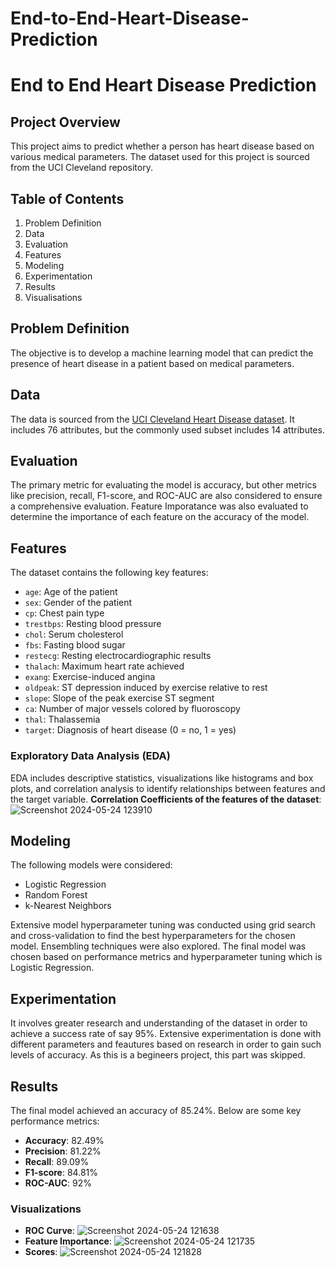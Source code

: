 # End-to-End-Heart-Disease-Prediction
# End to End Heart Disease Prediction

## Project Overview

This project aims to predict whether a person has heart disease based on various medical parameters. The dataset used for this project is sourced from the UCI Cleveland repository.

## Table of Contents

1. Problem Definition
2. Data
3. Evaluation
4. Features
5. Modeling
6. Experimentation
7. Results
8. Visualisations

## Problem Definition

The objective is to develop a machine learning model that can predict the presence of heart disease in a patient based on medical parameters.

## Data

The data is sourced from the [UCI Cleveland Heart Disease dataset](https://archive.ics.uci.edu/dataset/45/heart+disease). It includes 76 attributes, but the commonly used subset includes 14 attributes.

## Evaluation

The primary metric for evaluating the model is accuracy, but other metrics like precision, recall, F1-score, and ROC-AUC are also considered to ensure a comprehensive evaluation. Feature Imporatance was also
evaluated to determine the importance of each feature on the accuracy of the model.

## Features

The dataset contains the following key features:

- `age`: Age of the patient
- `sex`: Gender of the patient
- `cp`: Chest pain type
- `trestbps`: Resting blood pressure
- `chol`: Serum cholesterol
- `fbs`: Fasting blood sugar
- `restecg`: Resting electrocardiographic results
- `thalach`: Maximum heart rate achieved
- `exang`: Exercise-induced angina
- `oldpeak`: ST depression induced by exercise relative to rest
- `slope`: Slope of the peak exercise ST segment
- `ca`: Number of major vessels colored by fluoroscopy
- `thal`: Thalassemia
- `target`: Diagnosis of heart disease (0 = no, 1 = yes)

### Exploratory Data Analysis (EDA)

EDA includes descriptive statistics, visualizations like histograms and box plots, and correlation analysis to identify relationships between features and the target variable. 
**Correlation Coefficients of the features of the dataset**: ![Screenshot 2024-05-24 123910](https://github.com/yushA987/End-to-End-Heart-Disease-Prediction/assets/114309983/e764bc69-cfd1-43f8-83e9-49a69d2f9ae7)

## Modeling

The following models were considered:

- Logistic Regression
- Random Forest
- k-Nearest Neighbors

Extensive model hyperparameter tuning was conducted using grid search and cross-validation to find the best hyperparameters for the chosen model. Ensembling techniques were also explored.
The final model was chosen based on performance metrics and hyperparameter tuning which is Logistic Regression.

## Experimentation

It involves greater research and understanding of the dataset in order to achieve a success rate of say 95%. Extensive experimentation is done with different parameters and feautures based on research in order
to gain such levels of accuracy. As this is a begineers project, this part was skipped.

## Results

The final model achieved an accuracy of 85.24%. Below are some key performance metrics:

- **Accuracy**: 82.49%
- **Precision**: 81.22%
- **Recall**: 89.09%
- **F1-score**: 84.81%
- **ROC-AUC**: 92%

### Visualizations

- **ROC Curve**: ![Screenshot 2024-05-24 121638](https://github.com/yushA987/End-to-End-Heart-Disease-Prediction/assets/114309983/e7844906-ab05-40ef-bec5-24aa57ceea6d)
- **Feature Importance**: ![Screenshot 2024-05-24 121735](https://github.com/yushA987/End-to-End-Heart-Disease-Prediction/assets/114309983/b7ee3072-de68-44b9-8318-cb2c693faf2e)
- **Scores**: ![Screenshot 2024-05-24 121828](https://github.com/yushA987/End-to-End-Heart-Disease-Prediction/assets/114309983/ef08459e-b20c-4d02-bbb7-6edaf77b0461)    
